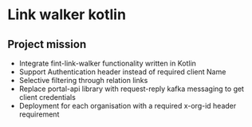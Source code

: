 # Link walker kotlin

## Project mission
- Integrate fint-link-walker functionality written in Kotlin
- Support Authentication header instead of required client Name
- Selective filtering through relation links
- Replace portal-api library with request-reply kafka messaging to get client credentials
- Deployment for each organisation with a required x-org-id header requirement